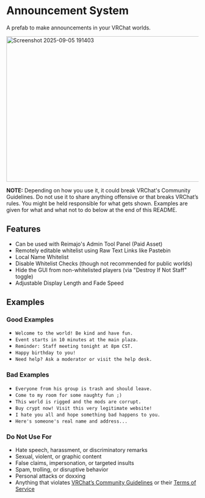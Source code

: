 # Announcement System
A prefab to make announcements in your VRChat worlds.

<img width="695" height="380" alt="Screenshot 2025-09-05 191403" src="https://github.com/user-attachments/assets/fc800e26-c393-4135-b12d-4d93997f8a57" />

**NOTE:** Depending on how you use it, it could break VRChat's Community Guidelines. Do not use it to share anything offensive or that breaks VRChat’s rules. You might be held responsible for what gets shown. Examples are given for what and what not to do below at the end of this README.

## Features
- Can be used with Reimajo's Admin Tool Panel (Paid Asset)
- Remotely editable whitelist using Raw Text Links like Pastebin
- Local Name Whitelist
- Disable Whitelist Checks (though not recommended for public worlds)
- Hide the GUI from non-whitelisted players (via "Destroy If Not Staff" toggle)
- Adjustable Display Length and Fade Speed

## Examples

### Good Examples 
- `Welcome to the world! Be kind and have fun.`
- `Event starts in 10 minutes at the main plaza.`
- `Reminder: Staff meeting tonight at 8pm CST.`
- `Happy birthday to you!`
- `Need help? Ask a moderator or visit the help desk.`

### Bad Examples
- `Everyone from his group is trash and should leave.`
- `Come to my room for some naughty fun ;)`
- `This world is rigged and the mods are corrupt.`
- `Buy crypt now! Visit this very legitimate website!`
- `I hate you all and hope something bad happens to you.`
- `Here's someone's real name and address...`

### Do Not Use For
- Hate speech, harassment, or discriminatory remarks  
- Sexual, violent, or graphic content  
- False claims, impersonation, or targeted insults  
- Spam, trolling, or disruptive behavior  
- Personal attacks or doxxing  
- Anything that violates [VRChat’s Community Guidelines](https://hello.vrchat.com/community-guidelines) or their [Terms of Service](https://hello.vrchat.com/legal)
